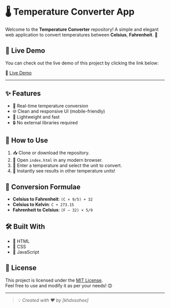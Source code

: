 # 🌡️ Temperature Converter App

Welcome to the **Temperature Converter** repository! A simple and elegant web application to convert temperatures between **Celsius**, **Fahrenheit**. 🔄

## 🚀 Live Demo

You can check out the live demo of this project by clicking the link below:

🔗 [Live Demo](https://khalid-randhawa.web.app/apps-projects/temp-converter.html)

---

## ✨ Features
- 🔁 Real-time temperature conversion
- 🌐 Clean and responsive UI (mobile-friendly)
- 🎯 Lightweight and fast
- 🔒 No external libraries required

## 🚀 How to Use
1. 📥 Clone or download the repository.
2. 📂 Open `index.html` in any modern browser.
3. 🔢 Enter a temperature and select the unit to convert.
4. 🎉 Instantly see results in other temperature units!

## 🧠 Conversion Formulae
- **Celsius to Fahrenheit**: `(C × 9/5) + 32`
- **Celsius to Kelvin**: `C + 273.15`
- **Fahrenheit to Celsius**: `(F − 32) × 5/9`

## 🛠️ Built With
- 🧱 HTML
- 🎨 CSS
- 🧠 JavaScript

## 📄 License
This project is licensed under the [MIT License](LICENSE).  
Feel free to use and modify it as per your needs! 😊

---

> 💡 *Created with ❤️ by [khdxsohee]*

